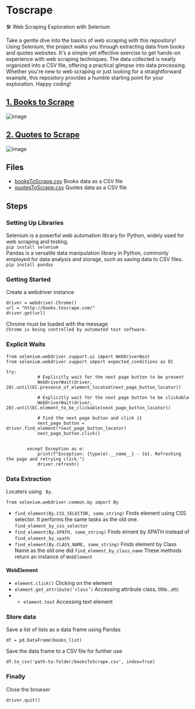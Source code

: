 # Toscrape

🛠️ Web Scraping Exploration with Selenium

Take a gentle dive into the basics of web scraping with this repository! Using Selenium, the project walks you through extracting data from books and quotes websites. 
It's a simple yet effective exercise to get hands-on experience with web scraping techniques. The data collected is neatly organized into a CSV file, offering a practical glimpse into data processing. 
Whether you're new to web scraping or just looking for a straightforward example, this repository provides a humble starting point for your exploration. Happy coding!



## [1. Books to Scrape](http://books.toscrape.com/)
![image](https://github.com/NouraAlgohary/Web-Scraping/assets/103903785/7a5c0b19-e620-4531-8714-6cc1c8b9fe55)

## [2. Quotes to Scrape](https://quotes.toscrape.com/)
![image](https://github.com/NouraAlgohary/Web-Scraping/assets/103903785/d34bbf5d-5799-47ec-8309-2f2f3911e199)

## Files 
- [booksToScrape.csv](https://github.com/NouraAlgohary/Web-Scraping/blob/main/booksToScrape.csv) Books data as a CSV file
- [quotesToScrape.csv](https://github.com/NouraAlgohary/Web-Scraping/blob/main/QuotesToScrape.csv) Quotes data as a CSV file

## Steps
### Setting Up Libraries
Selenium is a powerful web automation library for Python, widely used for web scraping and testing.</br>
```pip install selenium```</br>
Pandas is a versatile data manipulation library in Python, commonly employed for data analysis and storage, such as saving data to CSV files.</br>
```pip install pandas```

### Getting Started
Create a webdriver instance</br>
```
driver = webdriver.Chrome()
url = "http://books.toscrape.com/"
driver.get(url)
```
Chrome must be loaded with the message</br>
```Chrome is being controlled by automated test software.```
### Explicit Waits
```
from selenium.webdriver.support.ui import WebDriverWait
from selenium.webdriver.support import expected_conditions as EC

try:
            # Explicitly wait for the next page button to be present
            WebDriverWait(driver, 20).until(EC.presence_of_element_located(next_page_button_locator))

            # Explicitly wait for the next page button to be clickable
            WebDriverWait(driver, 20).until(EC.element_to_be_clickable(next_page_button_locator))

            # Find the next page button and click it
            next_page_button = driver.find_element(*next_page_button_locator)
            next_page_button.click()


        except Exception as e:
            print(f"Exception: {type(e).__name__} - {e}. Refreshing the page and retrying click.")
            driver.refresh()
```

### Data Extraction
Locaters using 
``` By.```
```
from selenium.webdriver.common.by import By
```
- ```find_element(By.CSS_SELECTOR, some_string)``` Finds element using CSS selector. It performs the same tasks as the old one. ```find_element_by_css_selector```
- ```find_element(By.XPATH, some_string)``` Finds elment by XPATH instead of ```find_element_by_xpath```
- ```find_element(By.CLASS_NAME, some_string)``` Finds element by Class Name as the old one did ```find_element_by_class_name```
  These methods return an instance of ```WebElement```
  
#### WebElement
- ```element.click()``` Clicking on the element
- ```element.get_attribute(‘class’)``` Accessing attribute class, title...etc
- - ```element.text``` Accessing text element
 
### Store data
Save a list of lists as a data frame using Pandas</br>
```
df = pd.DataFrame(books_list)
```
Save the data frame to a CSV file for further use</br>
```
df.to_csv('path-to-folder/booksToScrape.csv', index=True)
```

### Finally
Close the browser
```
driver.quit()
```
